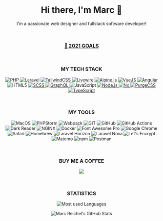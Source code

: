 <h1 align="center">
  Hi there, I'm Marc 👋
</h1>

<p align="center">
  I'm a passionate web designer and fullstack software developer!
</p>

<br />

<h3 align="center">
  <a href="https://github.com/users/marcreichel/projects/3">🥅 2021 GOALS</a>
</h3>

<br />

<h3 align="center">
  MY TECH STACK
</h3>

<p align="center">
  <a href="https://php.net">
    <img src="https://img.shields.io/badge/-PHP-%231572B6?style=for-the-badge&color=blue&logo=php&logoColor=ffffff" alt="PHP">
  </a>
  <a href="https://laravel.com">
    <img src="https://img.shields.io/badge/-Laravel-%231572B6?style=for-the-badge&color=FF2D20&logo=laravel&logoColor=ffffff" alt="Laravel">
  </a>
  <a href="https://tailwindcss.com">
    <img src="https://img.shields.io/badge/-TailwindCss-%231a202c?style=for-the-badge&logo=tailwind-css" alt="TailwindCSS">
  </a>
  <a href="https://laravel-livewire.com">
    <img src="https://img.shields.io/badge/-Livewire-%231572B6?style=for-the-badge&color=4E56A6&logo=livewire&logoColor=ffffff" alt="Livewire">
  </a>
  <a href="https://alpinejs.dev">
    <img src="https://img.shields.io/badge/-Alpine.js-%231572B6?style=for-the-badge&color=8BC0D0&logo=Alpine.js&logoColor=000000" alt="Alpine.js">
  </a>
  <a href="https://vuejs.org">
    <img src="https://img.shields.io/badge/-Vue.js-%234FC08D?style=for-the-badge&logo=data:image/svg+xml;base64,PHN2ZyByb2xlPSJpbWciIHZpZXdCb3g9IjAgMCAyNCAyNCIgeG1sbnM9Imh0dHA6Ly93d3cudzMub3JnLzIwMDAvc3ZnIj48dGl0bGU+VnVlLmpzPC90aXRsZT48cGF0aCBkPSJNMjQsMS42MUgxNC4wNkwxMiw1LjE2LDkuOTQsMS42MUgwTDEyLDIyLjM5Wk0xMiwxNC4wOCw1LjE2LDIuMjNIOS41OUwxMiw2LjQxbDIuNDEtNC4xOGg0LjQzWiIgZmlsbD0id2hpdGUiLz48L3N2Zz4K" alt="VueJS">
  </a>
  <a href="https://angular.io">
    <img src="https://img.shields.io/badge/-Angular-%232c3e50?style=for-the-badge&color=DD0031&logo=Angular&logoColor=ffffff" alt="Angular">
  </a>
  <img src="https://img.shields.io/badge/-HTML5-%23E44D27?style=for-the-badge&logo=html5&logoColor=ffffff" alt="HTML5">
  <a href="https://sass-lang.com">
    <img src="https://img.shields.io/badge/-Sass-%23CC6699?style=for-the-badge&logo=sass&logoColor=ffffff" alt="SCSS">
  </a>
  <a href="https://graphql.org">
    <img src="https://img.shields.io/badge/-GraphQL-%23E434AA?style=for-the-badge&logo=graphql&logoColor=ffffff" alt="GraphQL">
  </a>
  <img src="https://img.shields.io/badge/-JavaScript-%23F7DF1E?style=for-the-badge&logo=javascript&logoColor=000000" alt="JavaScript">
  <a href="https://nodejs.org">
    <img src="https://img.shields.io/badge/-Node.js-%23339933?style=for-the-badge&logo=node.js&logoColor=ffffff" alt="Node.js">
  </a>
  <a href="https://nx.dev">
    <img src="https://img.shields.io/badge/-Nx-%23143055?style=for-the-badge&logo=nx" alt="Nx">
  </a>
  <a href="https://purgecss.com">
    <img src="https://img.shields.io/badge/-PurgeCSS-%2314161A?style=for-the-badge&logo=purgecss" alt="PurgeCSS">
  </a>
  <a href="https://www.typescriptlang.org">
    <img src="https://img.shields.io/badge/-TypeScript-%233178C6?style=for-the-badge&logo=typescript&logoColor=ffffff" alt="TypeScript">
  </a>
</p>

<br />

<h3 align="center">
  MY TOOLS
</h3>

<p align="center">
  <img src="https://img.shields.io/badge/-macOS-%23000000?style=for-the-badge&logo=apple" alt="MacOS">
  <img src="https://img.shields.io/badge/-PHPStorm-%23000000?style=for-the-badge&logo=Phpstorm" alt="PHPStorm">
  <img src="https://img.shields.io/badge/-Webpack-%232C3A42?style=for-the-badge&logo=webpack" alt="Webpack">
  <img src="https://img.shields.io/badge/-Git-%23F05032?style=for-the-badge&logo=git&logoColor=ffffff" alt="GIT">
  <img src="https://img.shields.io/badge/-GitHub-%23F05032?style=for-the-badge&logo=github&logoColor=ffffff&color=181717" alt="GitHub">
  <img src="https://img.shields.io/badge/-GitHub%20Actions-%232088FF?style=for-the-badge&logo=github%20actions&logoColor=ffffff" alt="GitHub Actions">
  <img src="https://img.shields.io/badge/-Dark%20Reader-%23141E24?style=for-the-badge&logo=dark%20reader&logoColor=ffffff" alt="Dark Reader">
  <img src="https://img.shields.io/badge/-NGINX-%23009639?style=for-the-badge&logo=nginx" alt="NGINX">
  <img src="https://img.shields.io/badge/-Docker-%232496ED?style=for-the-badge&logo=docker&logoColor=ffffff" alt="Docker">
  <img src="https://img.shields.io/badge/-Font%20Awesome%20Pro-%23339AF0?style=for-the-badge&logo=font%20awesome&logoColor=ffffff" alt="Font Awesome Pro">
  <img src="https://img.shields.io/badge/-Google%20Chrome-%234285F4?style=for-the-badge&logo=google%20chrome&logoColor=ffffff" alt="Google Chrome">
  <img src="https://img.shields.io/badge/-Safari-%23000000?style=for-the-badge&logo=safari&logoColor=ffffff" alt="Safari">
  <img src="https://img.shields.io/badge/-Homebrew-%23FBB040?style=for-the-badge&logo=homebrew&logoColor=000000" alt="Homebrew">
  <img src="https://img.shields.io/badge/-Laravel%20Horizon-%23405263?style=for-the-badge&logo=laravel%20horizon" alt="Laravel Horizon">
  <img src="https://img.shields.io/badge/-Laravel%20Nova-%23252D37?style=for-the-badge&logo=laravel%20nova" alt="Laravel Nova">
  <img src="https://img.shields.io/badge/-Let%E2%80%99s%20Encrypt-%23003A70?style=for-the-badge&logo=Let%E2%80%99s%20Encrypt" alt="Let's Encrypt">
  <img src="https://img.shields.io/badge/-Matomo-%233152A0?style=for-the-badge&logo=matomo" alt="Matomo">
  <img src="https://img.shields.io/badge/-npm-%23CB3837?style=for-the-badge&logo=npm" alt="npm">
  <img src="https://img.shields.io/badge/-Postman-%23FF6C37?style=for-the-badge&logo=postman&logoColor=ffffff" alt="Postman">
</p>

<br />

<h3 align="center">
  BUY ME A COFFEE
</h3>

<p align="center">
  <a href="https://github.com/sponsors/marcreichel">
    <img src="https://img.shields.io/badge/-Sponsor%20me-%23EA4AAA?style=for-the-badge&logo=github%20sponsors&logoColor=ffffff">
  </a>
</p>

<br />

<h3 align="center">
  STATISTICS
</h3>


<p align="center">
  <img alt="Most used Languages" src="https://github-readme-stats.vercel.app/api/top-langs/?username=marcreichel&layout=compact&theme=onedark">
</div>

<p align="center">
  <img alt="Marc Reichel's GitHub Stats" src="https://github-readme-stats.vercel.app/api?username=marcreichel&count_private=true&show_icons=true&include_all_commits=true&theme=onedark&cache_seconds=1800">
</p>

[website]: https://marcreichel.dev
[linkedin]: https://www.linkedin.com/in/marc-reichel/
